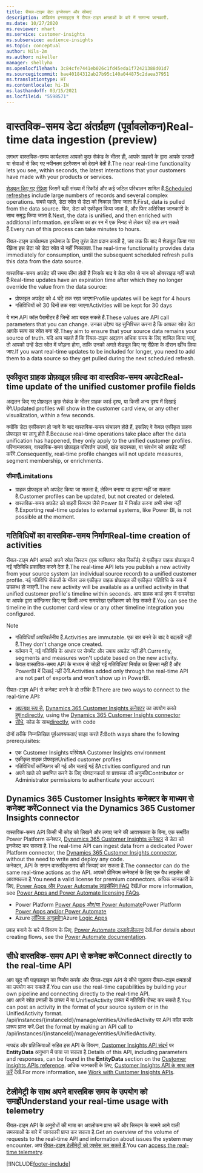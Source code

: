 ```yaml
---
title: रीयल-टाइम डेटा इन्जेस्चन और सीमाएं
description: ऑडियंस इनसाइट्स में रीयल-टाइम क्षमताओं के बारे में सामान्य जानकारी.
ms.date: 10/27/2020
ms.reviewer: mhart
ms.service: customer-insights
ms.subservice: audience-insights
ms.topic: conceptual
author: Nils-2m
ms.author: nikeller
manager: shellyha
ms.openlocfilehash: 3c84cfe7441eb026c1fd45eda1f72421388d01d7
ms.sourcegitcommit: bae40184312ab27b95c140a044875c2daea37951
ms.translationtype: HT
ms.contentlocale: hi-IN
ms.lasthandoff: 03/15/2021
ms.locfileid: "5598571"
---
```

# <a name="real-time-data-ingestion-preview"></a><span data-ttu-id="82345-103">वास्तविक-समय डेटा अंतर्ग्रहण (पूर्वावलोकन)</span><span class="sxs-lookup"><span data-stu-id="82345-103">Real-time data ingestion (preview)</span></span>

<span data-ttu-id="82345-104">लगभग वास्तविक-समय कार्यक्षमता आपको कुछ सेकंड के भीतर ही, आपके ग्राहकों के द्वारा आपके उत्पादों या सेवाओं से किए गए नवीनतम इंटरैक्शन को देखने देती है.</span><span class="sxs-lookup"><span data-stu-id="82345-104">The near real-time functionality lets you see, within seconds, the latest interactions that your customers have made with your products or services.</span></span>

<span data-ttu-id="82345-105">[शेड्यूल किए गए रीफ़्रेश](system.md#schedule-tab) जिसमें बड़ी संख्या में रिकॉर्ड और कई जटिल परिचालन शामिल हैं.</span><span class="sxs-lookup"><span data-stu-id="82345-105">[Scheduled refreshes](system.md#schedule-tab) include large numbers of records and several complex operations.</span></span> <span data-ttu-id="82345-106">सबसे पहले, डेटा स्रोत से डेटा को निकाल लिया जाता है.</span><span class="sxs-lookup"><span data-stu-id="82345-106">First, data is pulled from the data source.</span></span> <span data-ttu-id="82345-107">फिर, डेटा को एकीकृत किया जाता है, और फिर अतिरिक्त जानकारी के साथ समृद्ध किया जाता है.</span><span class="sxs-lookup"><span data-stu-id="82345-107">Next, the data is unified, and then enriched with additional information.</span></span> <span data-ttu-id="82345-108">इस प्रक्रिया का हर रन में एक मिनट से लेकर घंटे तक लग सकते हैं.</span><span class="sxs-lookup"><span data-stu-id="82345-108">Every run of this process can take minutes to hours.</span></span>

<span data-ttu-id="82345-109">रीयल-टाइम कार्यक्षमता इस्तेमाल के लिए तुरंत डेटा प्रदान करती है, जब तक कि बाद में शेड्यूल किया गया रीफ़्रेश इस डेटा को डेटा स्रोत से नहीं निकालता.</span><span class="sxs-lookup"><span data-stu-id="82345-109">The real-time functionality provides data immediately for consumption, until the subsequent scheduled refresh pulls this data from the data source.</span></span>

<span data-ttu-id="82345-110">वास्तविक-समय अपडेट की समय सीमा होती है जिसके बाद वे डेटा स्रोत से मान को ओवरराइड नहीं करते हैं:</span><span class="sxs-lookup"><span data-stu-id="82345-110">Real-time updates have an expiration time after which they no longer override the value from the data source:</span></span>

- <span data-ttu-id="82345-111">प्रोफाइल अपडेट को 4 घंटे तक रखा जाएगा</span><span class="sxs-lookup"><span data-stu-id="82345-111">Profile updates will be kept for 4 hours</span></span>
- <span data-ttu-id="82345-112">गतिविधियों को 30 दिनों तक रखा जाएगा</span><span class="sxs-lookup"><span data-stu-id="82345-112">Activities will be kept for 30 days</span></span>

<span data-ttu-id="82345-113">ये मान API कॉल पैरामीटर हैं जिन्हें आप बदल सकते हैं.</span><span class="sxs-lookup"><span data-stu-id="82345-113">These values are API call parameters that you can change.</span></span> <span data-ttu-id="82345-114">उनका उद्देश्य यह सुनिश्चित करना है कि आपका स्रोत डेटा आपके सत्य का स्रोत बना रहे.</span><span class="sxs-lookup"><span data-stu-id="82345-114">They aim to ensure that your source data remains your source of truth.</span></span> <span data-ttu-id="82345-115">यदि आप चाहते हैं कि रियल-टाइम अद्यतन अधिक समय के लिए शामिल किया जाएं, तो आपको उन्हें डेटा स्रोत में जोड़ना होगा, ताकि उनको अगले शेड्यूल किए गए रीफ़्रेश के दौरान खींच लिया जाए.</span><span class="sxs-lookup"><span data-stu-id="82345-115">If you want real-time updates to be included for longer, you need to add them to a data source so they get pulled during the next scheduled refresh.</span></span>

## <a name="real-time-update-of-the-unified-customer-profile-fields"></a><span data-ttu-id="82345-116">एकीकृत ग्राहक प्रोफ़ाइल फ़ील्ड का वास्तविक-समय अपडेट</span><span class="sxs-lookup"><span data-stu-id="82345-116">Real-time update of the unified customer profile fields</span></span>

<span data-ttu-id="82345-117">अद्यतन किए गए प्रोफ़ाइल कुछ सेकंड के भीतर ग्राहक कार्ड दृश्य, या किसी अन्य दृश्य में दिखाई देंगे.</span><span class="sxs-lookup"><span data-stu-id="82345-117">Updated profiles will show in the customer card view, or any other visualization, within a few seconds.</span></span>

<span data-ttu-id="82345-118">क्योंकि डेटा एकीकरण हो जाने के बाद वास्तविक-समय संचालन होते हैं, इसलिए वे केवल एकीकृत ग्राहक प्रोफाइल पर लागू होते हैं.</span><span class="sxs-lookup"><span data-stu-id="82345-118">Because real-time operations take place after the data unification has happened, they only apply to the unified customer profiles.</span></span> <span data-ttu-id="82345-119">परिणामस्वरूप, वास्तविक-समय प्रोफ़ाइल परिवर्तन उपायों, खंड सदस्यता, या संवर्धन को अपडेट नहीं करेंगे.</span><span class="sxs-lookup"><span data-stu-id="82345-119">Consequently, real-time profile changes will not update measures, segment membership, or enrichments.</span></span>

### <a name="limitations"></a><span data-ttu-id="82345-120">सीमाएँ</span><span class="sxs-lookup"><span data-stu-id="82345-120">Limitations</span></span>

- <span data-ttu-id="82345-121">ग्राहक प्रोफाइल को अपडेट किया जा सकता है, लेकिन बनाया या हटाया नहीं जा सकता है.</span><span class="sxs-lookup"><span data-stu-id="82345-121">Customer profiles can be updated, but not created or deleted.</span></span>
- <span data-ttu-id="82345-122">वास्तविक-समय अपडेट को बाहरी सिस्टम जैसे Power BI में निर्यात करना अभी संभव नहीं है.</span><span class="sxs-lookup"><span data-stu-id="82345-122">Exporting real-time updates to external systems, like Power BI, is not possible at the moment.</span></span>

## <a name="real-time-creation-of-activities"></a><span data-ttu-id="82345-123">गतिविधियों का वास्तविक-समय निर्माण</span><span class="sxs-lookup"><span data-stu-id="82345-123">Real-time creation of activities</span></span>

<span data-ttu-id="82345-124">रीयल-टाइम API आपको अपने स्रोत सिस्टम (एक व्यक्तिगत स्रोत रिकॉर्ड) से एकीकृत ग्राहक प्रोफ़ाइल में नई गतिविधि प्रकाशित करने देता है.</span><span class="sxs-lookup"><span data-stu-id="82345-124">The real-time API lets you publish a new activity from your source system (an individual source record) to a unified customer profile.</span></span> <span data-ttu-id="82345-125">नई गतिविधि सेकंडों के भीतर उस एकीकृत ग्राहक प्रोफ़ाइल की एकीकृत गतिविधि के रूप में उपलब्ध हो जाएगी.</span><span class="sxs-lookup"><span data-stu-id="82345-125">The new activity will be available as a unified activity in that unified customer profile's timeline within seconds.</span></span> <span data-ttu-id="82345-126">आप ग्राहक कार्ड दृश्य में समयरेखा या आपके द्वारा कॉन्फ़िगर किए गए किसी अन्य समयरेखा एकीकरण को देख सकते हैं.</span><span class="sxs-lookup"><span data-stu-id="82345-126">You can see the timeline in the customer card view or any other timeline integration you configured.</span></span>

> [!NOTE]
>
> - <span data-ttu-id="82345-127">गतिविधियाँ अपरिवर्तनीय हैं.</span><span class="sxs-lookup"><span data-stu-id="82345-127">Activities are immutable.</span></span> <span data-ttu-id="82345-128">एक बार बनने के बाद वे बदलती नहीं हैं.</span><span class="sxs-lookup"><span data-stu-id="82345-128">They don't change once created.</span></span>
> - <span data-ttu-id="82345-129">वर्तमान में, नई गतिविधि के आधार पर सेगमेंट और उपाय अपडेट नहीं होंगे.</span><span class="sxs-lookup"><span data-stu-id="82345-129">Currently, segments and measures won't update based on the new activity.</span></span>
> - <span data-ttu-id="82345-130">केवल वास्तविक-समय API के माध्यम से जोड़ी गई गतिविधियां निर्यात का हिस्सा नहीं हैं और PowerBI में दिखाई नहीं देंगी.</span><span class="sxs-lookup"><span data-stu-id="82345-130">Activities added only through the real-time API are not part of exports and won't show up in PowerBI.</span></span>

<span data-ttu-id="82345-131">रीयल-टाइम API से कनेक्ट करने के दो तरीके हैं:</span><span class="sxs-lookup"><span data-stu-id="82345-131">There are two ways to connect to the real-time API:</span></span>

- <span data-ttu-id="82345-132">[अप्रत्यक्ष रूप से](#connect-via-the-dynamics-365-customer-insights-connector), [Dynamics 365 Customer Insights कनेक्टर](/connectors/customerinsights/) का उपयोग करते हुए</span><span class="sxs-lookup"><span data-stu-id="82345-132">[indirectly](#connect-via-the-dynamics-365-customer-insights-connector), using the [Dynamics 365 Customer Insights connector](/connectors/customerinsights/)</span></span>
- <span data-ttu-id="82345-133">[सीधे](#connect-directly-to-the-real-time-api), कोड के साथ</span><span class="sxs-lookup"><span data-stu-id="82345-133">[directly](#connect-directly-to-the-real-time-api), with code</span></span>

<span data-ttu-id="82345-134">दोनों तरीके निम्नलिखित पूर्वआश्यकताएं साझा करते हैं:</span><span class="sxs-lookup"><span data-stu-id="82345-134">Both ways share the following prerequisites:</span></span>

- <span data-ttu-id="82345-135">एक Customer Insights परिवेश</span><span class="sxs-lookup"><span data-stu-id="82345-135">A Customer Insights environment</span></span>
- <span data-ttu-id="82345-136">एकीकृत ग्राहक प्रोफाइल</span><span class="sxs-lookup"><span data-stu-id="82345-136">Unified customer profiles</span></span>
- <span data-ttu-id="82345-137">गतिविधियाँ कॉन्फ़िगर की गई और चलाई गई हैं</span><span class="sxs-lookup"><span data-stu-id="82345-137">Activities configured and run</span></span>
- <span data-ttu-id="82345-138">अपने खाते को प्रमाणित करने के लिए योगदानकर्ता या प्रशासक की अनुमति</span><span class="sxs-lookup"><span data-stu-id="82345-138">Contributor or Administrator permissions to authenticate your account</span></span>

## <a name="connect-via-the-dynamics-365-customer-insights-connector"></a><span data-ttu-id="82345-139">Dynamics 365 Customer Insights कनेक्टर के माध्यम से कनेक्ट करें</span><span class="sxs-lookup"><span data-stu-id="82345-139">Connect via the Dynamics 365 Customer Insights connector</span></span>

<span data-ttu-id="82345-140">वास्तविक-समय API किसी भी कोड को लिखने और लगाए जाने की आवश्यकता के बिना, एक समर्पित Power Platform कनेक्टर, [Dynamics 365 Customer Insights कनेक्टर](/connectors/customerinsights/) से डेटा को इनजेस्ट कर सकता है.</span><span class="sxs-lookup"><span data-stu-id="82345-140">The real-time API can ingest data from a dedicated Power Platform connector, the [Dynamics 365 Customer Insights connector](/connectors/customerinsights/), without the need to write and deploy any code.</span></span>    
<span data-ttu-id="82345-141">कनेक्टर, API के समान वास्तविकृसमय की क्रियाएं कर सकता है.</span><span class="sxs-lookup"><span data-stu-id="82345-141">The connector can do the same real-time actions as the API.</span></span> <span data-ttu-id="82345-142">आपको प्रीमियम कनेक्टर्स के लिए एक वैध लाइसेंस की आवश्यकता है.</span><span class="sxs-lookup"><span data-stu-id="82345-142">You need a valid license for premium connectors.</span></span> <span data-ttu-id="82345-143">अधिक जानकारी के लिए, [Power Apps और Power Automate लाइसेंसिंग FAQ](/power-platform/admin/powerapps-flow-licensing-faq) देखें.</span><span class="sxs-lookup"><span data-stu-id="82345-143">For more information, see [Power Apps and Power Automate licensing FAQs](/power-platform/admin/powerapps-flow-licensing-faq).</span></span>

- <span data-ttu-id="82345-144">Power Platform [Power Apps और/या Power Automate](/connectors/)</span><span class="sxs-lookup"><span data-stu-id="82345-144">Power Platform [Power Apps and/or Power Automate](/connectors/)</span></span>
- <span data-ttu-id="82345-145">Azure [लॉजिक अनुप्रयोग](/azure/connectors/apis-list)</span><span class="sxs-lookup"><span data-stu-id="82345-145">Azure [Logic Apps](/azure/connectors/apis-list)</span></span>

<span data-ttu-id="82345-146">प्रवाह बनाने के बारे में विवरण के लिए, [Power Automate दस्तावेज़ीकरण](/power-automate/) देखें.</span><span class="sxs-lookup"><span data-stu-id="82345-146">For details about creating flows, see the [Power Automate documentation](/power-automate/).</span></span>

## <a name="connect-directly-to-the-real-time-api"></a><span data-ttu-id="82345-147">सीधे वास्तविक-समय API से कनेक्ट करें</span><span class="sxs-lookup"><span data-stu-id="82345-147">Connect directly to the real-time API</span></span>

<span data-ttu-id="82345-148">आप खुद की पाइपलाइन का निर्माण करके और रीयल-टाइम API से सीधे जुड़कर रीयल-टाइम क्षमताओं का उपयोग कर सकते हैं.</span><span class="sxs-lookup"><span data-stu-id="82345-148">You can use the real-time capabilities by building your own pipeline and connecting directly to the real-time API.</span></span>    
<span data-ttu-id="82345-149">आप अपने स्रोत प्रणाली के प्रारूप में या UnifiedActivity प्रारूप में गतिविधि पोस्ट कर सकते हैं.</span><span class="sxs-lookup"><span data-stu-id="82345-149">You can post an activity in the format of your source system or in the UnifiedActivity format.</span></span> <span data-ttu-id="82345-150">/api/instances/{instanceId}/manage/entities/UnifiedActivity पर API कॉल करके प्रारूप प्राप्त करें.</span><span class="sxs-lookup"><span data-stu-id="82345-150">Get the format by making an API call to /api/instances/{instanceId}/manage/entities/UnifiedActivity.</span></span>

<span data-ttu-id="82345-151">मापदंड और प्रतिक्रियाओं सहित इस API के विवरण, [Customer Insights API संदर्भ](https://developer.ci.ai.dynamics.com/api-details#api=CustomerInsights) पर **EntityData** अनुभाग में पाया जा सकता है.</span><span class="sxs-lookup"><span data-stu-id="82345-151">Details of this API, including parameters and responses, can be found in the **EntityData** section on the [Customer Insights APIs reference](https://developer.ci.ai.dynamics.com/api-details#api=CustomerInsights).</span></span> <span data-ttu-id="82345-152">अधिक जानकारी के लिए, [Customer Insights API के साथ काम करें](apis.md) देखें.</span><span class="sxs-lookup"><span data-stu-id="82345-152">For more information, see [Work with Customer Insights APIs](apis.md).</span></span>

## <a name="understand-your-real-time-usage-with-telemetry"></a><span data-ttu-id="82345-153">टेलीमेट्री के साथ अपने वास्तविक समय के उपयोग को समझें</span><span class="sxs-lookup"><span data-stu-id="82345-153">Understand your real-time usage with telemetry</span></span>

<span data-ttu-id="82345-154">रीयल-टाइम API के अनुरोधों की मात्रा का अवलोकन प्राप्त करें और सिस्टम के सामने आने वाली समस्याओं के बारे में जानकारी प्राप्त कर सकता है.</span><span class="sxs-lookup"><span data-stu-id="82345-154">Get an overview of the volume of requests to the real-time API and information about issues the system may encounter.</span></span> <span data-ttu-id="82345-155">आप [रीयल-टाइम टेलीमेट्री को एक्सेस कर सकते हैं](system.md#api-usage-tab).</span><span class="sxs-lookup"><span data-stu-id="82345-155">You can [access the real-time telemetry](system.md#api-usage-tab).</span></span> 


[!INCLUDE[footer-include](../includes/footer-banner.md)]